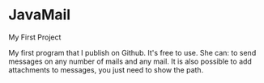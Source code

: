 # JavaMail
My First Project


My first program that I publish on Github. 
It's free to use. 
She can: to send messages on any number of mails and any mail. 
It is also possible to add attachments to messages, you just need to show the path.
